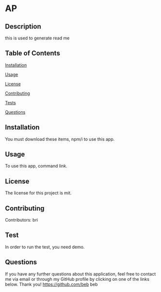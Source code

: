 
# AP

## Description
  this is used to generate read me

## Table of Contents
 [Installation](#installation)

 [Usage](#usage)

 [License](#license)

 [Contributing](#contributing)

 [Tests](#tests)

 [Questions](#questions)

## Installation
You must download these items, npm/i to use this app.

## Usage
To use this app, command link.

## License
The license for this project is mit.

## Contributing
Contributors: bri

## Test
In order to run the test, you need demo.

## Questions
If you have any further questions about this application, feel free to 
contact me via email or through my GitHub profile by clicking on one
of the links below. Thank you!
https://github.com/beb
beb
